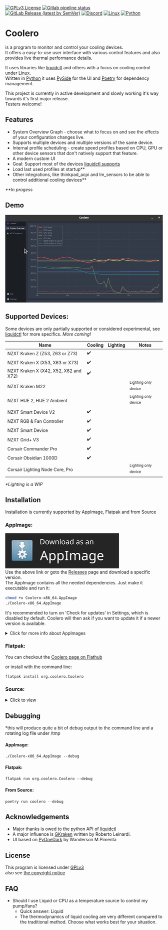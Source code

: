 [![GPLv3 License](https://img.shields.io/badge/License-GPL%20v3-blue.svg?logo=gnu)](https://opensource.org/licenses/)
[![Gitlab pipeline status](https://img.shields.io/gitlab/pipeline-status/codifryed/coolero?branch=main&label=pipeline&logo=gitlab)](https://gitlab.com/codifryed/coolero/pipelines)
[![GitLab Release (latest by SemVer)](https://img.shields.io/gitlab/v/release/30707566?sort=semver&logo=gitlab)](https://gitlab.com/codifryed/coolero/pipelines)
[![Discord](https://img.shields.io/badge/_-online-_?label=&logo=discord&logoColor=ffffff&color=7389D8&labelColor=6A7EC2)](https://discord.gg/MbcgUFAfhV)
[![Linux](https://img.shields.io/badge/_-linux-blue?logo=linux&logoColor=fff)]()
[![Python](https://img.shields.io/badge/_-python-blue?logo=python&logoColor=fff)]()

# Coolero

is a program to monitor and control your cooling devices.  
It offers a easy-to-use user interface with various control features and also provides live thermal performance details.

It uses libraries like
[liquidctl](https://github.com/liquidctl/liquidctl) and others with a focus on cooling control under Linux.  
Written in [Python](https://www.python.org/) it uses [PySide](https://wiki.qt.io/Qt_for_Python) for the UI
and [Poetry](https://python-poetry.org/) for dependency management.

This project is currently in active development and slowly working it's way towards it's first major release.  
Testers welcome!

## Features

- System Overview Graph - choose what to focus on and see the effects of your configuration changes live.
- Supports multiple devices and multiple versions of the same device.
- Internal profile scheduling - create speed profiles based on CPU, GPU or other device sensors that don't natively
  support that feature.
- A modern custom UI
- Goal: Support most of the devices [liquidctl supports](https://github.com/liquidctl/liquidctl#supported-devices)
- Load last used profiles at startup**
- Other integrations, like thinkpad_acpi and lm_sensors to be able to control additional cooling devices**

_**In progess_

## Demo

![Demo](screenshots/coolero-demo.gif)

## Supported Devices:

Some devices are only partially supported or considered experimental,
see [liquidctl](https://github.com/liquidctl/liquidctl#supported-devices) for more specifics.
*More coming!*

| Name                                  | Cooling            | Lighting | Notes                           |
|---------------------------------------|--------------------|----------|---------------------------------|
| NZXT Kraken Z (Z53, Z63 or Z73)       | :heavy_check_mark: |          |                                 |
| NZXT Kraken X (X53, X63 or X73)       | :heavy_check_mark: |          |                                 |
| NZXT Kraken X (X42, X52, X62 and X72) | :heavy_check_mark: |          |                                 |
| NZXT Kraken M22                       |                    |          | <sup>Lighting only device</sup> |
| NZXT HUE 2, HUE 2 Ambient             |                    |          | <sup>Lighting only device</sup> |
| NZXT Smart Device V2                  | :heavy_check_mark: |          |                                 |
| NZXT RGB & Fan Controller             | :heavy_check_mark: |          |                                 |
| NZXT Smart Device                     | :heavy_check_mark: |          |                                 |
| NZXT Grid+ V3                         | :heavy_check_mark: |          |                                 |
| Corsair Commander Pro                 | :heavy_check_mark: |          |                                 |
| Corsair Obsidian 1000D                | :heavy_check_mark: |          |                                 |
| Corsair Lighting Node Core, Pro       |                    |          | <sup>Lighting only device</sup> |

_*Lighting is a WIP_

## Installation

Installation is currently supported by AppImage, Flatpak and from Source

### AppImage:

[![AppImageDownload](screenshots/download-appimage-banner.svg)](https://gitlab.com/api/v4/projects/30707566/packages/generic/appimage/latest/Coolero-x86_64.AppImage)  
Use the above link or goto the [Releases](https://gitlab.com/codifryed/coolero/-/releases) page and download a specific 
version.  
The AppImage contains all the needed dependencies. Just make it executable and run it:

```bash
chmod +x Coolero-x86_64.AppImage
./Coolero-x86_64.AppImage
```

It's recommended to turn on 'Check for updates' in Settings, which is disabled by default. Coolero will then ask if you
want to update it if a newer version is available.

<details>
<summary>Click for more info about AppImages</summary>

<a href="https://appimage.org/">AppImage Website</a><br>

For improved desktop integration:
<ul>
    <li><a href="https://github.com/TheAssassin/AppImageLauncher">AppImageLauncher</a></li>
    <li><a href="https://github.com/probonopd/go-appimage/blob/master/src/appimaged/README.md">appimaged</a></li>
</ul>
</details>

### Flatpak:

You can checkout the [Coolero page on Flathub](https://flathub.org/apps/details/org.coolero.Coolero)

or install with the command line:

```commandline
flatpak install org.coolero.Coolero
```

### Source:

<details>
<summary>Click to view</summary>

#### Requirements:

* Linux
* [Python 3.9](https://www.python.org/)
    * including the python3.9-dev package (may already be installed)
* System packages:
    * Ubuntu:
      ```sudo apt install libusb-1.0-0 curl python3-virtualenv python3.9-venv build-essential libgl1-mesa-dev```
    * Fedora:
      ```sudo dnf install libusbx curl python3-virtualenv mesa-libGL-devel && sudo dnf groupinstall "C Development Tools and Libraries"```
    * More specifically:
        * LibUSB 1.0 (libusb-1.0, libusb-1.0-0, or libusbx from your system package manager)
        * curl
        * python3-virtualenv  (or python3.9-virtualenv)
        * python3-venv  (or python3.9-venv)
        * Packages needed to build Qt applications:
            * build-essential
            * libgl1-mesa-dev
* [Poetry](https://python-poetry.org/) -
    * run `curl -sSL https://raw.githubusercontent.com/python-poetry/poetry/master/install-poetry.py | python3 -`
    * run `poetry --version` to make sure poetry works
    * if needed, add `$HOME/.local/bin` to your PATH to execute poetry easily - `export PATH=$HOME/.local/bin:$PATH`
    * if Python 3.9 is not your default python installation, then run `poetry env use python3.9` in the project
      directory to give poetry access

#### How:

* Clone the Repo `git clone git@gitlab.com:codifryed/coolero.git`
* Install the dependencies:
    ```bash
    cd coolero
    poetry install
    ```
* run it: `poetry run coolero`

</details>

## Debugging

*this will produce quite a bit of debug output to the command line and a rotating log file under /tmp

#### AppImage:

`./Coolero-x86_64.AppImage --debug`

#### Flatpak:

`flatpak run org.coolero.Coolero --debug`

#### From Source:

`poetry run coolero --debug`

## Acknowledgements

* Major thanks is owed to the python API of [liquidctl](https://github.com/liquidctl/liquidctl)
* A major influence is [GKraken](https://gitlab.com/leinardi/gkraken) written by Roberto Leinardi.
* UI based on [PyOneDark](https://github.com/Wanderson-Magalhaes/PyOneDark_Qt_Widgets_Modern_GUI) by Wanderson M.Pimenta

## License

This program is licensed under [GPLv3](COPYING.txt)  
also see [the copyright notice](COPYRIGHT.md)

## FAQ

- Should I use Liquid or CPU as a temperature source to control my pump/fans?
    - Quick answer: Liquid
    - The thermodynamics of liquid cooling are very different compared to the traditional method. Choose what works best
      for your situation.

